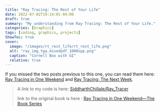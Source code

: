 ```yaml
---
title: "Ray Tracing: The Rest of Your Life"
date: 2022-07-02T19:14:01-04:00
draft: true
summary: "My understanding from Ray Tracing: The Rest of Your Life."
categories: [Graphics]
tags: [coding, graphics, projects]
ShowToc: true
cover:
  image: "/images/rt_rest_life/rt_rest_life.png"
  alt: "ray_img_tga_mixedpdf_1000spp.png"
  caption: "Cornell Box with GI"
  relative: true
---
```


If you missed the two posts previous to this one, you can read them here: [Ray Tracing in One Weekend](../rt_one_weekend/) and [Ray Tracing: The Next Week](../rt_next_week).

> A link to my code is here: [SiddharthChillale/Ray_Tracer](https://github.com/SiddharthChillale/Ray_Tracer)
>
> link to the original book is here : [Ray Tracing in One Weekend—The Book Series](https://raytracing.github.io/)
